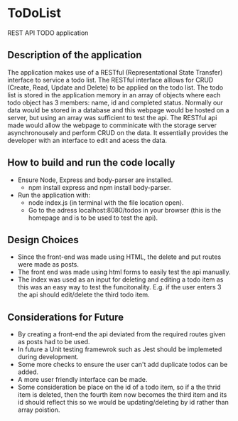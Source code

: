# ToDoList
REST API TODO application

## Description of the application
The application makes use of a RESTful (Representational State Transfer) interface to service a todo list.
The RESTful interface alllows for CRUD (Create, Read, Update and Delete) to be applied on the todo list.
The todo list is stored in the application memory in an array of objects where each todo object has 3 members: name, id and completed status.
Normally our data would be stored in a database and this webpage would be hosted on a server, but using an array was sufficient to test the api.
The RESTful api made would allow the webpage to comminicate with the storage server asynchronousely and perform CRUD on the data. It essentially provides the developer with an interface to edit and acess the data.


## How to build and run the code locally
* Ensure Node, Express and body-parser are installed.
    * npm install express and npm install body-parser.
* Run the application with:
    * node index.js (in terminal with the file location open).
    * Go to the adress localhost:8080/todos in your browser (this is the homepage and is to be used to test the api).


## Design Choices
* Since the front-end was made using HTML, the delete and put routes were made as posts.
* The front end was made using html forms to easily test the api manually.
* The index was used as an input for deleting and editing a todo item as this was an easy way to test the funcitonality. E.g. if the user enters 3 the api should edit/delete the third todo item.


## Considerations for Future
* By creating a front-end the api deviated from the required routes given as posts had to be used.
* In future a Unit testing framewrok such as Jest should be implemeted during development.
* Some more checks to ensure the user can't add duplicate todos can be added.
* A more user friendly interface can be made.
* Some consideration be place on the id of a todo item, so if a the thrid item is deleted, then the fourth item now becomes the third item and its id should reflect this so we would be updating/deleting by id rather than array poistion.

